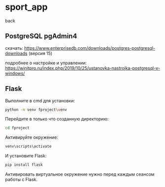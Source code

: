 # sport_app
back

## PostgreSQL pgAdmin4

скачать:
https://www.enterprisedb.com/downloads/postgres-postgresql-downloads (версия 15)

подробнее о настройке и управлении:
https://winitpro.ru/index.php/2019/10/25/ustanovka-nastrojka-postgresql-v-windows/

## Flask

Выполните в cmd для установки:
```bash       
python -m venv fproject\venv
```
Перейдите в только что созданную директорию:
```bash        
cd fproject
```    
Активируйте окружение:
```bash        
venv\scripts\activate
```    
И установите Flask:
```bash
pip install flask
```    
Активировать виртуальное окружение нужно перед каждым сеансом работы с Flask.
